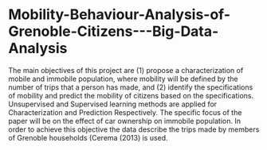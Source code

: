 # Mobility-Behaviour-Analysis-of-Grenoble-Citizens---Big-Data-Analysis
The main objectives of this project are (1) propose a characterization of mobile and immobile population, where mobility will be defined by the number of trips that a person has made, and (2) identify the specifications of mobility and predict the mobility of citizens based on the specifications. Unsupervised and Supervised learning methods are applied for Characterization and Prediction Respectively.  The specific focus of the paper will be on the effect of car ownership on immobile population. In order to achieve this objective the data describe the trips made by members of Grenoble households (Cerema (2013) is used.
